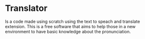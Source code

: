 # Translator

Is a code made using scratch using the text to speach and translate extension. This is a free software that aims to help those in a new environment to have basic knowledge about the pronunciation.
